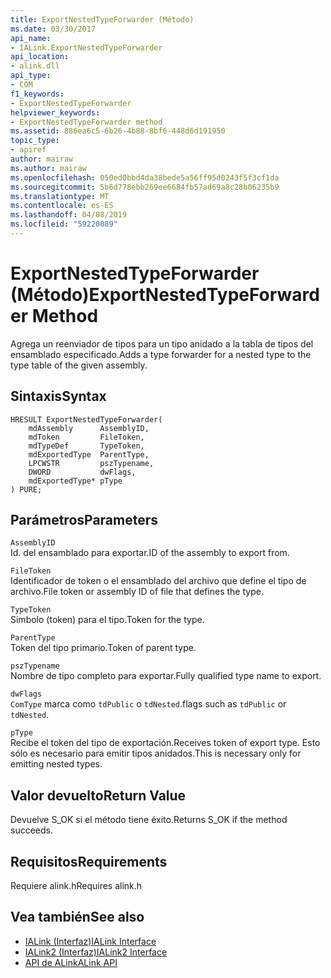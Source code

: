 ```yaml
---
title: ExportNestedTypeForwarder (Método)
ms.date: 03/30/2017
api_name:
- IALink.ExportNestedTypeForwarder
api_location:
- alink.dll
api_type:
- COM
f1_keywords:
- ExportNestedTypeForwarder
helpviewer_keywords:
- ExportNestedTypeForwarder method
ms.assetid: 886ea6c5-6b26-4b88-8bf6-448d6d191950
topic_type:
- apiref
author: mairaw
ms.author: mairaw
ms.openlocfilehash: 050ed0bbd4da38bede5a56ff95d0243f5f3cf1da
ms.sourcegitcommit: 5b6d778ebb269ee6684fb57ad69a8c28b06235b9
ms.translationtype: MT
ms.contentlocale: es-ES
ms.lasthandoff: 04/08/2019
ms.locfileid: "59220089"
---
```

# <a name="exportnestedtypeforwarder-method"></a><span data-ttu-id="72c0d-102">ExportNestedTypeForwarder (Método)</span><span class="sxs-lookup"><span data-stu-id="72c0d-102">ExportNestedTypeForwarder Method</span></span>
<span data-ttu-id="72c0d-103">Agrega un reenviador de tipos para un tipo anidado a la tabla de tipos del ensamblado especificado.</span><span class="sxs-lookup"><span data-stu-id="72c0d-103">Adds a type forwarder for a nested type to the type table of the given assembly.</span></span>  
  
## <a name="syntax"></a><span data-ttu-id="72c0d-104">Sintaxis</span><span class="sxs-lookup"><span data-stu-id="72c0d-104">Syntax</span></span>  
  
```  
HRESULT ExportNestedTypeForwarder(  
    mdAssembly      AssemblyID,  
    mdToken         FileToken,  
    mdTypeDef       TypeToken,  
    mdExportedType  ParentType,  
    LPCWSTR         pszTypename,  
    DWORD           dwFlags,  
    mdExportedType* pType  
) PURE;  
```  
  
## <a name="parameters"></a><span data-ttu-id="72c0d-105">Parámetros</span><span class="sxs-lookup"><span data-stu-id="72c0d-105">Parameters</span></span>  
 `AssemblyID`  
 <span data-ttu-id="72c0d-106">Id. del ensamblado para exportar.</span><span class="sxs-lookup"><span data-stu-id="72c0d-106">ID of the assembly to export from.</span></span>  
  
 `FileToken`  
 <span data-ttu-id="72c0d-107">Identificador de token o el ensamblado del archivo que define el tipo de archivo.</span><span class="sxs-lookup"><span data-stu-id="72c0d-107">File token or assembly ID of file that defines the type.</span></span>  
  
 `TypeToken`  
 <span data-ttu-id="72c0d-108">Símbolo (token) para el tipo.</span><span class="sxs-lookup"><span data-stu-id="72c0d-108">Token for the type.</span></span>  
  
 `ParentType`  
 <span data-ttu-id="72c0d-109">Token del tipo primario.</span><span class="sxs-lookup"><span data-stu-id="72c0d-109">Token of parent type.</span></span>  
  
 `pszTypename`  
 <span data-ttu-id="72c0d-110">Nombre de tipo completo para exportar.</span><span class="sxs-lookup"><span data-stu-id="72c0d-110">Fully qualified type name to export.</span></span>  
  
 `dwFlags`  
 `ComType` <span data-ttu-id="72c0d-111">marca como `tdPublic` o `tdNested`.</span><span class="sxs-lookup"><span data-stu-id="72c0d-111">flags such as `tdPublic` or `tdNested`.</span></span>  
  
 `pType`  
 <span data-ttu-id="72c0d-112">Recibe el token del tipo de exportación.</span><span class="sxs-lookup"><span data-stu-id="72c0d-112">Receives token of export type.</span></span> <span data-ttu-id="72c0d-113">Esto sólo es necesario para emitir tipos anidados.</span><span class="sxs-lookup"><span data-stu-id="72c0d-113">This is necessary only for emitting nested types.</span></span>  
  
## <a name="return-value"></a><span data-ttu-id="72c0d-114">Valor devuelto</span><span class="sxs-lookup"><span data-stu-id="72c0d-114">Return Value</span></span>  
 <span data-ttu-id="72c0d-115">Devuelve S_OK si el método tiene éxito.</span><span class="sxs-lookup"><span data-stu-id="72c0d-115">Returns S_OK if the method succeeds.</span></span>  
  
## <a name="requirements"></a><span data-ttu-id="72c0d-116">Requisitos</span><span class="sxs-lookup"><span data-stu-id="72c0d-116">Requirements</span></span>  
 <span data-ttu-id="72c0d-117">Requiere alink.h</span><span class="sxs-lookup"><span data-stu-id="72c0d-117">Requires alink.h</span></span>  
  
## <a name="see-also"></a><span data-ttu-id="72c0d-118">Vea también</span><span class="sxs-lookup"><span data-stu-id="72c0d-118">See also</span></span>

- [<span data-ttu-id="72c0d-119">IALink (Interfaz)</span><span class="sxs-lookup"><span data-stu-id="72c0d-119">IALink Interface</span></span>](../../../../docs/framework/unmanaged-api/alink/ialink-interface.md)
- [<span data-ttu-id="72c0d-120">IALink2 (Interfaz)</span><span class="sxs-lookup"><span data-stu-id="72c0d-120">IALink2 Interface</span></span>](../../../../docs/framework/unmanaged-api/alink/ialink2-interface.md)
- [<span data-ttu-id="72c0d-121">API de ALink</span><span class="sxs-lookup"><span data-stu-id="72c0d-121">ALink API</span></span>](../../../../docs/framework/unmanaged-api/alink/index.md)
